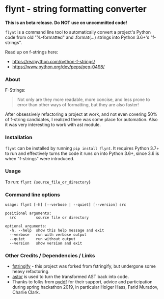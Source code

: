 # flynt - string formatting converter

**This is an beta release. Do NOT use on uncommitted code!**

`flynt` is a command line tool to automatically convert a project's Python code from old "%-formatted" and .format(...) strings into Python 3.6+'s "f-strings".

Read up on f-strings here: 
- https://realpython.com/python-f-strings/
- https://www.python.org/dev/peps/pep-0498/

### About

F-Strings:

> Not only are they more readable, more concise, and less prone to error than other ways of formatting, but they are also faster!

After obsessively refactoring a project at work, and not even covering 50% of f-string candidates, I realized there was some place for automation. Also it was very interesting to work with ast module. 

### Installation

`flynt` can be installed by running `pip install flynt`.  It requires
Python 3.7+ to run and effectively turns the code it runs on into Python 3.6+,
since 3.6 is when "f-strings" were introduced.


### Usage

To run: `flynt {source_file_or_directory}`


### Command line options
```
usage: flynt [-h] [--verbose | --quiet] [--version] src

positional arguments:
  src         source file or directory

optional arguments:
  -h, --help  show this help message and exit
  --verbose   run with verbose output
  --quiet     run without output
  --version   show version and exit

```

### Other Credits / Dependencies / Links

- [fstringify](https://github.com/jacktasia/fstringify) - this project was forked from fstringify, but undergone some heavy refactoring.
- [astor](https://github.com/berkerpeksag/astor) is used to turn the transformed AST back into code.
- Thanks to folks from [pyddf](https://www.pyddf.de/) for their support, advice and participation during spring hackathon 2019, in particular Holger Hass, Farid Muradov, Charlie Clark.
